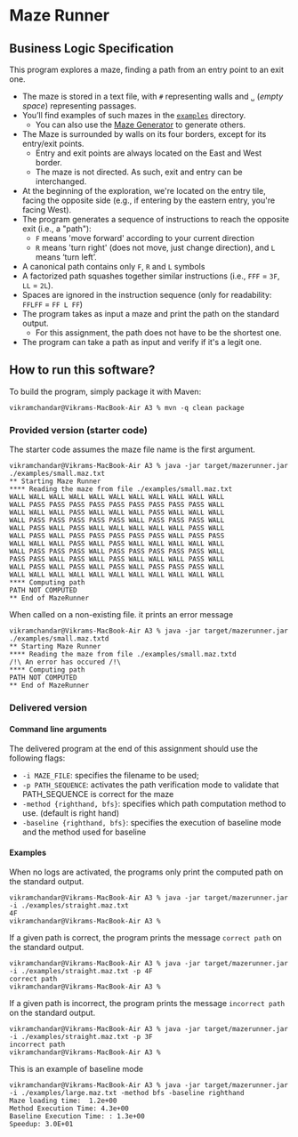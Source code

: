 # Maze Runner

## Business Logic Specification

This program explores a maze, finding a path from an entry point to an exit one.

- The maze is stored in a text file, with `#` representing walls and `␣` (_empty space_) representing passages.
- You’ll find examples of such mazes in the [`examples`](./examples) directory. 
    - You can also use the [Maze Generator](https://github.com/ace-lectures/maze-gen) to generate others.
- The Maze is surrounded by walls on its four borders, except for its entry/exit points.
    - Entry and exit points are always located on the East and West border.
    - The maze is not directed. As such, exit and entry can be interchanged.
- At the beginning of the exploration, we're located on the entry tile, facing the opposite side (e.g., if entering by the eastern entry, you're facing West).
- The program generates a sequence of instructions to reach the opposite exit (i.e., a "path"):
    - `F` means 'move forward' according to your current direction
    - `R` means 'turn right' (does not move, just change direction), and `L` means ‘turn left’. 
- A canonical path contains only `F`, `R` and `L` symbols
- A factorized path squashes together similar instructions (i.e., `FFF` = `3F`, `LL` = `2L`).
- Spaces are ignored in the instruction sequence (only for readability: `FFLFF` = `FF L FF`)
- The program takes as input a maze and print the path on the standard output.
    - For this assignment, the path does not have to be the shortest one.
- The program can take a path as input and verify if it's a legit one.

## How to run this software?

To build the program, simply package it with Maven:

```
vikramchandar@Vikrams-MacBook-Air A3 % mvn -q clean package 
```

### Provided version (starter code)

The starter code assumes the maze file name is the first argument. 

```
vikramchandar@Vikrams-MacBook-Air A3 % java -jar target/mazerunner.jar ./examples/small.maz.txt
** Starting Maze Runner
**** Reading the maze from file ./examples/small.maz.txt
WALL WALL WALL WALL WALL WALL WALL WALL WALL WALL WALL 
WALL PASS PASS PASS PASS PASS PASS PASS PASS PASS WALL 
WALL WALL WALL PASS WALL WALL WALL PASS WALL WALL WALL 
WALL PASS PASS PASS PASS PASS WALL PASS PASS PASS WALL 
WALL PASS WALL PASS WALL WALL WALL WALL WALL PASS WALL 
WALL PASS WALL PASS PASS PASS PASS PASS WALL PASS PASS 
WALL WALL WALL PASS WALL PASS WALL WALL WALL WALL WALL 
WALL PASS PASS PASS WALL PASS PASS PASS PASS PASS WALL 
PASS PASS WALL PASS WALL PASS WALL WALL WALL PASS WALL 
WALL PASS WALL PASS WALL PASS WALL PASS PASS PASS WALL 
WALL WALL WALL WALL WALL WALL WALL WALL WALL WALL WALL 
**** Computing path
PATH NOT COMPUTED
** End of MazeRunner
```

When called on a non-existing file. it prints an error message

```
vikramchandar@Vikrams-MacBook-Air A3 % java -jar target/mazerunner.jar ./examples/small.maz.txtd
** Starting Maze Runner
**** Reading the maze from file ./examples/small.maz.txtd
/!\ An error has occured /!\
**** Computing path
PATH NOT COMPUTED
** End of MazeRunner
```

### Delivered version

#### Command line arguments

The delivered program at the end of this assignment should use the following flags:

- `-i MAZE_FILE`: specifies the filename to be used;
- `-p PATH_SEQUENCE`: activates the path verification mode to validate that PATH_SEQUENCE is correct for the maze
- `-method {righthand, bfs}`: specifies which path computation method to use. (default is right hand)
- `-baseline {righthand, bfs}`: specifies the execution of baseline mode and the method used for baseline 

#### Examples

When no logs are activated, the programs only print the computed path on the standard output.

```
vikramchandar@Vikrams-MacBook-Air A3 % java -jar target/mazerunner.jar -i ./examples/straight.maz.txt
4F
vikramchandar@Vikrams-MacBook-Air A3 %
```

If a given path is correct, the program prints the message `correct path` on the standard output.

```
vikramchandar@Vikrams-MacBook-Air A3 % java -jar target/mazerunner.jar -i ./examples/straight.maz.txt -p 4F
correct path
vikramchandar@Vikrams-MacBook-Air A3 %
```

If a given path is incorrect, the program prints the message `incorrect path` on the standard output.

```
vikramchandar@Vikrams-MacBook-Air A3 % java -jar target/mazerunner.jar -i ./examples/straight.maz.txt -p 3F
incorrect path
vikramchandar@Vikrams-MacBook-Air A3 %
```

This is an example of baseline mode

```
vikramchandar@Vikrams-MacBook-Air A3 % java -jar target/mazerunner.jar -i ./examples/large.maz.txt -method bfs -baseline righthand
Maze loading time:  1.2e+00
Method Execution Time: 4.3e+00
Baseline Execution Time: : 1.3e+00
Speedup: 3.0E+01
```
